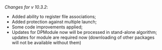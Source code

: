 _Changes for v 10.3.2_:
- Added ability to register file associations;
- Added protection against multiple launch;
- Some code improvements applied;
- Updates for DPModule now will be processed in stand-alone algorithm; updates for module are required now (downloading of other packages will not be available without them)
